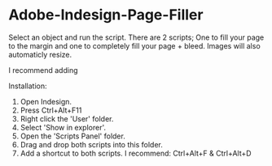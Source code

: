 # Adobe-Indesign-Page-Filler

Select an object and run the script. There are 2 scripts; One to fill your page to the margin and one to completely fill your page + bleed. Images will also automaticly resize.

I recommend adding 

Installation:
1. Open Indesign.
2. Press Ctrl+Alt+F11
3. Right click the 'User' folder.
4. Select 'Show in explorer'.
5. Open the 'Scripts Panel' folder.
6. Drag and drop both scripts into this folder.
7. Add a shortcut to both scripts. I recommend: Ctrl+Alt+F & Ctrl+Alt+D
